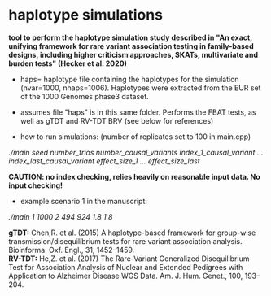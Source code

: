 # haplotype simulations  
**tool to perform the haplotype simulation study described in "An exact, unifying framework for rare variant association testing in family-based designs, including higher criticism approaches, SKATs, multivariate and burden tests" (Hecker et al. 2020)**

- haps= haplotype file containing the haplotypes for the simulation (nvar=1000, nhaps=1006). Haplotypes were extracted from the EUR set of the 1000 Genomes phase3 dataset.
- assumes file "haps" is in this same folder. Performs the FBAT tests, as well as gTDT and RV-TDT BRV (see below for references)

- how to run simulations: (number of replicates set to 100 in main.cpp)

*./main seed number_trios number_causal_variants index_1_causal_variant ... index_last_causal_variant effect_size_1 ... effect_size_last*

**CAUTION: no index checking, relies heavily on reasonable input data. No input checking!**

- example scenario 1 in the manuscript:

*./main 1 1000 2 494 924 1.8 1.8*

**gTDT:** Chen,R. et al. (2015) A haplotype-based framework for group-wise transmission/disequilibrium tests for rare variant association analysis. Bioinforma. Oxf. Engl., 31, 1452–1459.  
**RV-TDT:** He,Z. et al. (2017) The Rare-Variant Generalized Disequilibrium Test for Association Analysis of Nuclear and Extended Pedigrees with Application to Alzheimer Disease WGS Data. Am. J. Hum. Genet., 100, 193–204.  

